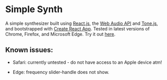 # Simple Synth

A simple synthesizer built using [React.js](https://reactjs.org/), the [Web Audio API](https://developer.mozilla.org/en-US/docs/Web/API/Web_Audio_API) and [Tone.js](https://github.com/Tonejs), and bootstrapped with [Create React App](https://github.com/facebookincubator/create-react-app). Tested in latest versions of Chrome, Firefox, and Microsoft Edge. Try it out [here](https://marcusmathioudakis.github.io/simple-synth/).
 
 ## Known issues:

- Safari: currently untested - do not have access to an Apple device atm!

- Edge: frequency slider-handle does not show.
